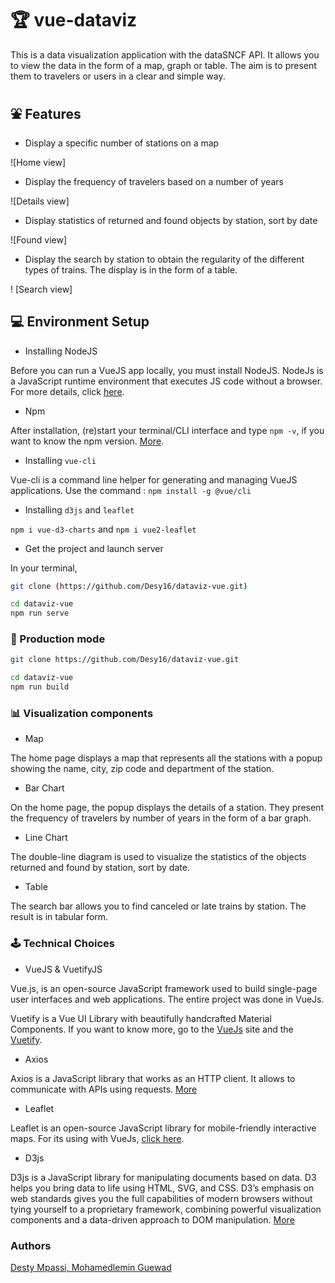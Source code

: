 # 🏆 vue-dataviz 

This is a data visualization application with the dataSNCF API. It allows you to view the data in the form of a map, graph or table. The aim is to present them to travelers or users in a clear and simple way.

## ⛲ Features

- Display a specific number of stations on a map

![Home view]

- Display the frequency of travelers based on a number of years

![Details view]

- Display statistics of returned and found objects by station, sort by date

![Found view]

- Display the search by station to obtain the regularity of the different types of trains. The display is in the form of a table.

! [Search view]


## 💻 Environment Setup

- Installing NodeJS

Before you can run a VueJS app locally, you must install NodeJS. NodeJs is a JavaScript runtime environment that executes JS code without a browser. For more details, click [here](https://nodejs.org/en/).

- Npm

After installation, (re)start your terminal/CLI interface and type `npm -v`, if you want to know the npm version. [More](https://nodejs.org/en/knowledge/getting-started/npm/what-is-npm/).

- Installing `vue-cli`

Vue-cli is a command line helper for generating and managing VueJS applications.
Use the command : `npm install -g @vue/cli`

- Installing `d3js` and `leaflet`

`npm i vue-d3-charts` and `npm i vue2-leaflet`

- Get the project and launch server

In your terminal, 
```sh
git clone (https://github.com/Desy16/dataviz-vue.git)

cd dataviz-vue
npm run serve
```

### 🧰 Production mode

```sh
git clone https://github.com/Desy16/dataviz-vue.git

cd dataviz-vue
npm run build
```


### 📊 Visualization components

- Map

The home page displays a map that represents all the stations with a popup showing the name, city, zip code and department of the station.

- Bar Chart

On the home page, the popup displays the details of a station.
They present the frequency of travelers by number of years in the form of a bar graph.

- Line Chart

The double-line diagram is used to visualize the statistics of the objects returned and found by station, sort by date.

- Table 

The search bar allows you to find canceled or late trains by station. The result is in tabular form.


### 🕹️ Technical Choices

- VueJS & VuetifyJS

Vue.js, is an open-source JavaScript framework used to build single-page user interfaces and web applications. The entire project was done in VueJs.

Vuetify is a Vue UI Library with beautifully handcrafted Material Components. If you want to know more, go to the [VueJs](https://vuejs.org/v2/guide/) site and the [Vuetify](https://vuetifyjs.com/en/introduction/why-vuetify/).

- Axios 

Axios is a JavaScript library that works as an HTTP client. It allows to communicate with APIs using requests. [More](https://fr.vuejs.org/v2/cookbook/using-axios-to-consume-apis.html)

- Leaflet

Leaflet is an open-source JavaScript library for mobile-friendly interactive maps. For its using with VueJs, [click here](https://vue2-leaflet.netlify.app/). 

- D3js

D3js is a JavaScript library for manipulating documents based on data. D3 helps you bring data to life using HTML, SVG, and CSS. D3’s emphasis on web standards gives you the full capabilities of modern browsers without tying yourself to a proprietary framework, combining powerful visualization components and a data-driven approach to DOM manipulation. [More](https://d3js.org/)


### Authors

[Desty Mpassi, Mohamedlemin Guewad](https://github.com/Desy16/dataviz-vue.git)